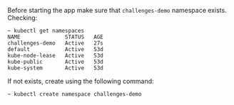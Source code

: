 Before starting the app make sure that `challenges-demo` namespace exists. Checking:

```shell
~ kubectl get namespaces
NAME              STATUS   AGE
challenges-demo   Active   27s
default           Active   53d
kube-node-lease   Active   53d
kube-public       Active   53d
kube-system       Active   53d
```

If not exists, create using the following command: 

```shell
~ kubectl create namespace challenges-demo
```